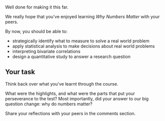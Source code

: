 Well done for making it this far.

We really hope that you've enjoyed learning _Why Numbers Matter_  with your peers.

By now, you should be able to:

* strategically identify what to measure to solve a real world problem
* apply statistical analysis to make decisions about real world problems
* interpreting bivariate correlations
* design a quantitative study to answer a research question

## Your task

Think back over what you've learnt through the course.

What were the highlights, and what were the parts that put your perseverance to the test?  Most importantly, did your answer to our big question change: why do numbers matter?

Share your reflections with your peers in the comments section.
